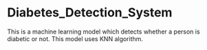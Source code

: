 # Diabetes_Detection_System
This is a machine learning model which detects whether a person is diabetic or not.
This model uses KNN algorithm.
